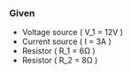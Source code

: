 ### Given
- Voltage source \( V_1 = 12V \)
- Current source \( I = 3A \)
- Resistor \( R_1 = 6Ω \)
- Resistor \( R_2 = 8Ω \)
